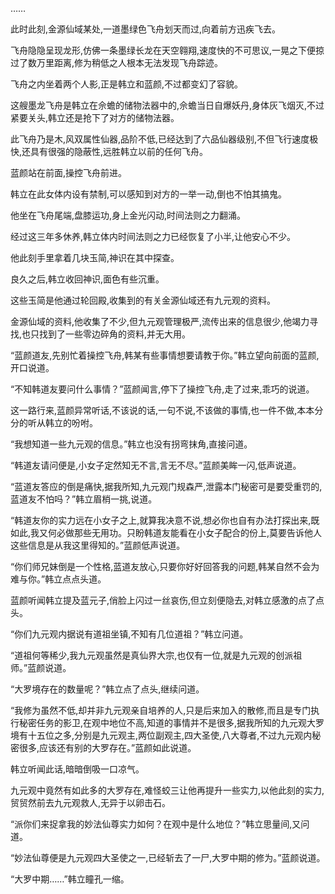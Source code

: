 
……

此时此刻,金源仙域某处,一道墨绿色飞舟划天而过,向着前方迅疾飞去。

飞舟隐隐呈现龙形,仿佛一条墨绿长龙在天空翱翔,速度快的不可思议,一晃之下便掠过了数万里距离,修为稍低之人根本无法发现飞舟踪迹。

飞舟之内坐着两个人影,正是韩立和蓝颜,不过都变幻了容貌。

这艘墨龙飞舟是韩立在佘蟾的储物法器中的,佘蟾当日自爆妖丹,身体灰飞烟灭,不过紧要关头,韩立还是抢下了对方的储物法器。

此飞舟乃是木,风双属性仙器,品阶不低,已经达到了六品仙器级别,不但飞行速度极快,还具有很强的隐蔽性,远胜韩立以前的任何飞舟。

蓝颜站在前面,操控飞舟前进。

韩立在此女体内设有禁制,可以感知到对方的一举一动,倒也不怕其搞鬼。

他坐在飞舟尾端,盘膝运功,身上金光闪动,时间法则之力翻涌。

经过这三年多休养,韩立体内时间法则之力已经恢复了小半,让他安心不少。

他此刻手里拿着几块玉简,神识在其中探查。

良久之后,韩立收回神识,面色有些沉重。

这些玉简是他通过轮回殿,收集到的有关金源仙域还有九元观的资料。

金源仙域的资料,他收集了不少,但九元观管理极严,流传出来的信息很少,他竭力寻找,也只找到了一些零边碎角的资料,并无大用。

“蓝颜道友,先别忙着操控飞舟,韩某有些事情想要请教于你。”韩立望向前面的蓝颜,开口说道。

“不知韩道友要问什么事情？”蓝颜闻言,停下了操控飞舟,走了过来,乖巧的说道。

这一路行来,蓝颜异常听话,不该说的话,一句不说,不该做的事情,也一件不做,本本分分的听从韩立的吩咐。

“我想知道一些九元观的信息。”韩立也没有拐弯抹角,直接问道。

“韩道友请问便是,小女子定然知无不言,言无不尽。”蓝颜美眸一闪,低声说道。

“蓝道友答应的倒是痛快,据我所知,九元观门规森严,泄露本门秘密可是要受重罚的,蓝道友不怕吗？”韩立眉梢一挑,说道。

“韩道友你的实力远在小女子之上,就算我决意不说,想必你也自有办法打探出来,既如此,我又何必做那些无用功。只盼韩道友能看在小女子配合的份上,莫要告诉他人这些信息是从我这里得知的。”蓝颜低声说道。

“你们师兄妹倒是一个性格,蓝道友放心,只要你好好回答我的问题,韩某自然不会为难与你。”韩立点点头道。

蓝颜听闻韩立提及蓝元子,俏脸上闪过一丝哀伤,但立刻便隐去,对韩立感激的点了点头。

“你们九元观内据说有道祖坐镇,不知有几位道祖？”韩立问道。

“道祖何等稀少,我九元观虽然是真仙界大宗,也仅有一位,就是九元观的创派祖师。”蓝颜说道。

“大罗境存在的数量呢？”韩立点了点头,继续问道。

“我修为虽然不低,却并非九元观亲自培养的人,只是后来加入的散修,而且是专门执行秘密任务的影卫,在观中地位不高,知道的事情并不是很多,据我所知的九元观大罗境有十五位之多,分别是九元观主,两位副观主,四大圣使,八大尊者,不过九元观内秘密很多,应该还有别的大罗存在。”蓝颜如此说道。

韩立听闻此话,暗暗倒吸一口凉气。

九元观中竟然有如此多的大罗存在,难怪蛟三让他再提升一些实力,以他此刻的实力,贸贸然前去九元观救人,无异于以卵击石。

“派你们来捉拿我的妙法仙尊实力如何？在观中是什么地位？”韩立思量间,又问道。

“妙法仙尊便是九元观四大圣使之一,已经斩去了一尸,大罗中期的修为。”蓝颜说道。

“大罗中期……”韩立瞳孔一缩。